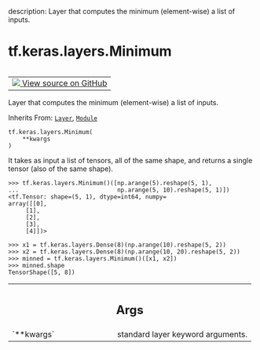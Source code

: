 description: Layer that computes the minimum (element-wise) a list of inputs.

<div itemscope itemtype="http://developers.google.com/ReferenceObject">
<meta itemprop="name" content="tf.keras.layers.Minimum" />
<meta itemprop="path" content="Stable" />
<meta itemprop="property" content="__init__"/>
</div>

# tf.keras.layers.Minimum

<!-- Insert buttons and diff -->

<table class="tfo-notebook-buttons tfo-api nocontent" align="left">
<td>
  <a target="_blank" href="https://github.com/keras-team/keras/tree/v2.15.0/keras/layers/merging/minimum.py#L26-L53">
    <img src="https://www.tensorflow.org/images/GitHub-Mark-32px.png" />
    View source on GitHub
  </a>
</td>
</table>



Layer that computes the minimum (element-wise) a list of inputs.

Inherits From: [`Layer`](../../../tf/keras/layers/Layer.md), [`Module`](../../../tf/Module.md)

<pre class="devsite-click-to-copy prettyprint lang-py tfo-signature-link">
<code>tf.keras.layers.Minimum(
    **kwargs
)
</code></pre>



<!-- Placeholder for "Used in" -->

It takes as input a list of tensors, all of the same shape, and returns
a single tensor (also of the same shape).

```
>>> tf.keras.layers.Minimum()([np.arange(5).reshape(5, 1),
...                            np.arange(5, 10).reshape(5, 1)])
<tf.Tensor: shape=(5, 1), dtype=int64, numpy=
array([[0],
     [1],
     [2],
     [3],
     [4]])>
```

```
>>> x1 = tf.keras.layers.Dense(8)(np.arange(10).reshape(5, 2))
>>> x2 = tf.keras.layers.Dense(8)(np.arange(10, 20).reshape(5, 2))
>>> minned = tf.keras.layers.Minimum()([x1, x2])
>>> minned.shape
TensorShape([5, 8])
```

<!-- Tabular view -->
 <table class="responsive fixed orange">
<colgroup><col width="214px"><col></colgroup>
<tr><th colspan="2"><h2 class="add-link">Args</h2></th></tr>

<tr>
<td>
`**kwargs`<a id="**kwargs"></a>
</td>
<td>
standard layer keyword arguments.
</td>
</tr>
</table>



